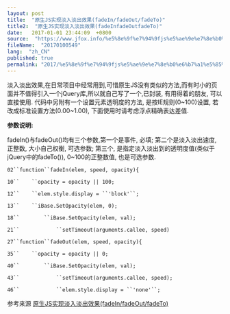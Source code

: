 ```yaml
---
layout: post
title:  "原生JS实现淡入淡出效果(fadeIn/fadeOut/fadeTo)"
title2:  "原生JS实现淡入淡出效果(fadeInfadeOutfadeTo)"
date:   2017-01-01 23:44:09  +0800
source:  "https://www.jfox.info/%e5%8e%9f%e7%94%9fjs%e5%ae%9e%e7%8e%b0%e6%b7%a1%e5%85%a5%e6%b7%a1%e5%87%ba%e6%95%88%e6%9e%9cfadeinfadeoutfadeto.html"
fileName:  "20170100549"
lang:  "zh_CN"
published: true
permalink: "2017/%e5%8e%9f%e7%94%9fjs%e5%ae%9e%e7%8e%b0%e6%b7%a1%e5%85%a5%e6%b7%a1%e5%87%ba%e6%95%88%e6%9e%9cfadeinfadeoutfadeto.html"
---
```




淡入淡出效果,在日常项目中经常用到,可惜原生JS没有类似的方法,而有时小的页面并不值得引入一个jQuery库,所以就自己写了一个,已封装, 有用得着的朋友, 可以直接使用. 代码中另附有一个设置元素透明度的方法, 是按IE规则(0~100)设置, 若改成标准设置方法(0.00~1.00), 下面使用时请考虑浮点精确表达差值.

**参数说明:**

fadeIn()与fadeOut()均有三个参数,第一个是事件, 必填; 第二个是淡入淡出速度, 正整数, 大小自己权衡, 可选参数; 第三个, 是指定淡入淡出到的透明度值(类似于jQuery中的fadeTo()), 0~100的正整数值, 也是可选参数.

`02``function``fadeIn(elem, speed, opacity){`

`10``    ``opacity = opacity || 100;`

`12``    ``elem.style.display = ``'block'``;`

`13``    ``iBase.SetOpacity(elem, 0);`

`18``        ``iBase.SetOpacity(elem, val);`

`21``            ``setTimeout(arguments.callee, speed)`

`27``function``fadeOut(elem, speed, opacity){`

`35``    ``opacity = opacity || 0;`

`40``        ``iBase.SetOpacity(elem, val);`

`43``            ``setTimeout(arguments.callee, speed);`

`46``            ``elem.style.display = ``'none'``;`

参考来源 [原生JS实现淡入淡出效果(fadeIn/fadeOut/fadeTo)](https://www.jfox.info/go.php?url=http://www.jfox.info/url.php?url=http%3A%2F%2Fmrthink.net%2Fjs-fadein-fadeout-fadeto%2F)
